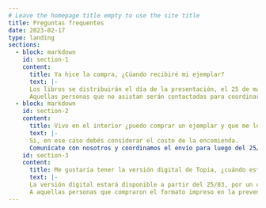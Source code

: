 ```yaml
---
# Leave the homepage title empty to use the site title
title: Preguntas frequentes
date: 2023-02-17
type: landing
sections:
  - block: markdown
    id: section-1
    content:
      title: Ya hice la compra, ¿Cúando recibiré mi ejemplar?
      text: |-
      Los libros se distribuirán el día de la presentación, el 25 de marzo. 
      Aquellas personas que no asistan serán contactadas para coordinar la entrega luego de esa fecha.  
  - block: markdown
    id: section-2
    content:
      title: Vivo en el interior ¿puedo comprar un ejemplar y que me lo envíen?
      text: |-
      Si, en ese caso debés considerar el costo de la encomienda. 
      Comunícate con nosotros y coordinamos el envío para luego del 25/03.    - block: markdown
    id: section-3
    content:
      title: Me gustaría tener la versión digital de Topia, ¿cuándo estará disponible?
      text: |-
      La versión digital estará disponible a partir del 25/03, por un costo de seis dólares y se podrá comprar tanto desde Uruguay como del exterior. 
      A aquellas personas que compraron el formato impreso en la preventa se les enviará la copia de forma gratuita al correo electrónico con el que hicieron la compra.
---
```

